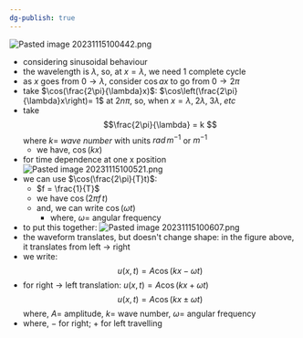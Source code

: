 ```yaml
---
dg-publish: true
---
```


![Pasted image 20231115100442.png](/img/user/pics/Pasted%20image%2020231115100442.png)
- considering sinusoidal behaviour
- the wavelength is $\lambda$, so, at $x=\lambda$, we need $1$ complete cycle
- as $x$ goes from $0\to\lambda$, consider $\cos ax$ to go from $0\to 2\pi$ 
- take $\cos(\frac{2\pi}{\lambda}x)$: $\cos\left(\frac{2\pi}{\lambda}x\right)= 1$ at $2n\pi$, so, when $x = \lambda, \; 2\lambda, \; 3\lambda, \; etc$
- take 
$$\frac{2\pi}{\lambda} = k $$
			where $k=$ *wave number* with units $rad \, m^{-1}$ or $m^{-1}$
	- we have, $\cos(kx)$
- for time dependence at one x position
![Pasted image 20231115100521.png](/img/user/pics/Pasted%20image%2020231115100521.png)
- we can use $\cos(\frac{2\pi}{T}t)$:
	- $f = \frac{1}{T}$
	- we have $\cos(2\pi f \,t)$
	- and, we can write $\cos(\omega t)$
		- where, $\omega=$ angular frequency
- to put this together: ![Pasted image 20231115100607.png](/img/user/pics/Pasted%20image%2020231115100607.png)
- the waveform translates, but doesn't change shape: in the figure above, it translates from left $\to$ right
- we write: 
$$u(x,t) = A \cos(kx-\omega t)$$
- for right $\to$ left translation: $u(x,t)=A\cos(kx+\omega t)$
$$u(x,t) = A \cos(kx\pm\omega t)$$
		where, $A=$ amplitude, $k=$ wave number, $\omega =$ angular frequency 
- where, ${} -$ for right; $+$ for left travelling
